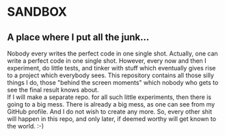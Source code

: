 # SANDBOX  
## A place where I put all the junk...  
  
Nobody every writes the perfect code in one single shot. Actually, one can write a perfect code in one single shot. However, every now and then I experiment, do little tests, and tinker with stuff which eventually gives rise to a project which everybody sees. This repository contains all those silly things I do, those "behind the screen moments" which nobody who gets to see the final result knows about.  
If I will make a separate repo. for all such little experiments, then there is going to a big mess. There is already a big mess, as one can see from my GitHub profile. And I do not wish to create any more. So, every other shit will happen in this repo, and only later, if deemed worthy will get known to the world. :-)  